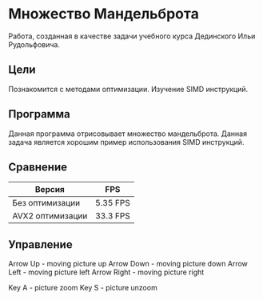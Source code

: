# Множество Мандельброта
Работа, созданная в качестве задачи учебного курса Дединского Ильи Рудольфовича.

## Цели 
Познакомится с методами оптимизации. Изучение SIMD инструкций.

## Программа 
Данная программа отрисовывает множество мандельброта. Данная задача является хорошим пример использования SIMD инструкций.

## Сравнение

| Версия            |    FPS       |
| ----------------- | ------------ | 
| Без  оптимизации  | 5.35 FPS     |
| AVX2 оптимизации  | 33.3 FPS     |

## Управление

Arrow Up    - moving picture up
Arrow Down  - moving picture down
Arrow Left  - moving picture left
Arrow Right - moving picture right

Key A - picture zoom
Key S - picture unzoom
